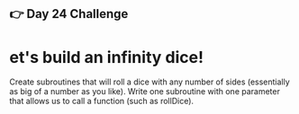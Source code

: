 ## 👉 Day 24 Challenge
# et's build an infinity dice!

Create subroutines that will roll a dice with any number of sides (essentially as big of a number as you like). Write one subroutine with one parameter that allows us to call a function (such as rollDice).
